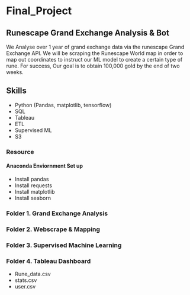 # Final_Project

## Runescape Grand Exchange Analysis & Bot

We Analyse over 1 year of grand exchange data via the runescape Grand Exchange API. We will be scraping the Runescape World map in order to map out coordinates to instruct our ML model to create a certain type of rune. For success, Our goal is to obtain 100,000 gold by the end of two weeks. 

## Skills

* Python (Pandas, matplotlib, tensorflow)
* SQL
* Tableau
* ETL
* Supervised ML
* S3

### Resource

#### Anaconda Enviornment Set up

* Install pandas
* Install requests
* Install matplotlib
* Install seaborn


### Folder 1. Grand Exchange Analysis



### Folder 2. Webscrape & Mapping


### Folder 3. Supervised Machine Learning



### Folder 4. Tableau Dashboard
* Rune_data.csv
* stats.csv
* user.csv
